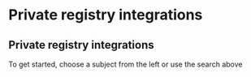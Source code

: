 # Private registry integrations

##  Private registry integrations

To get started, choose a subject from the left or use the search above

